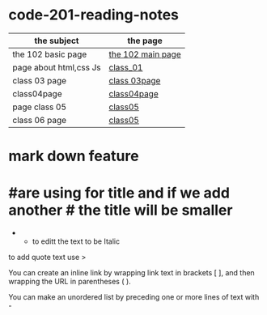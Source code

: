 # code-201-reading-notes

| the subject  |  the  page  |
| --------   | -------------------------- | 
| the 102 basic page   |[the 102 main page](https://github.com/aliwalid96/reading-notes/blob/main/README.md)|
|page about html,css Js|[class_01](https://aliwalid96.github.io/code-201-reading-notes/class_01)|
|class 03 page |[class 03page](https://aliwalid96.github.io/code-201-reading-notes/class-03)|
|class04page|[class04page](https://aliwalid96.github.io/code-201-reading-notes/claas-04)|
|page class 05|[class05](https://aliwalid96.github.io/code-201-reading-notes/class-05)|
|class 06 page |[class05](https://aliwalid96.github.io/code-201-reading-notes/class-06)|


# mark down feature 
# #are using for title and if we add another # the title will be smaller 
* * to editt the text to be Italic

to add quote text  use > 

You can create an inline link by wrapping link text in brackets [ ], and then wrapping the URL in parentheses ( ).

You can make an unordered list by preceding one or more lines of text with -

